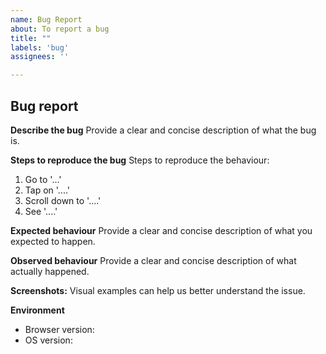 ```yaml
---
name: Bug Report
about: To report a bug
title: ""
labels: 'bug'
assignees: ''

---
```


## **Bug report**

**Describe the bug**
Provide a clear and concise description of what the bug is. 

**Steps to reproduce the bug** 
Steps to reproduce the behaviour:
1. Go to '...'
2. Tap on '....'
3. Scroll down to '....'
4. See '....'

**Expected behaviour**
Provide a clear and concise description of what you expected to happen.

**Observed behaviour**
Provide a clear and concise description of what actually happened.

**Screenshots:** 
Visual examples can help us better understand the issue.

**Environment** 

- Browser version:
- OS version:
